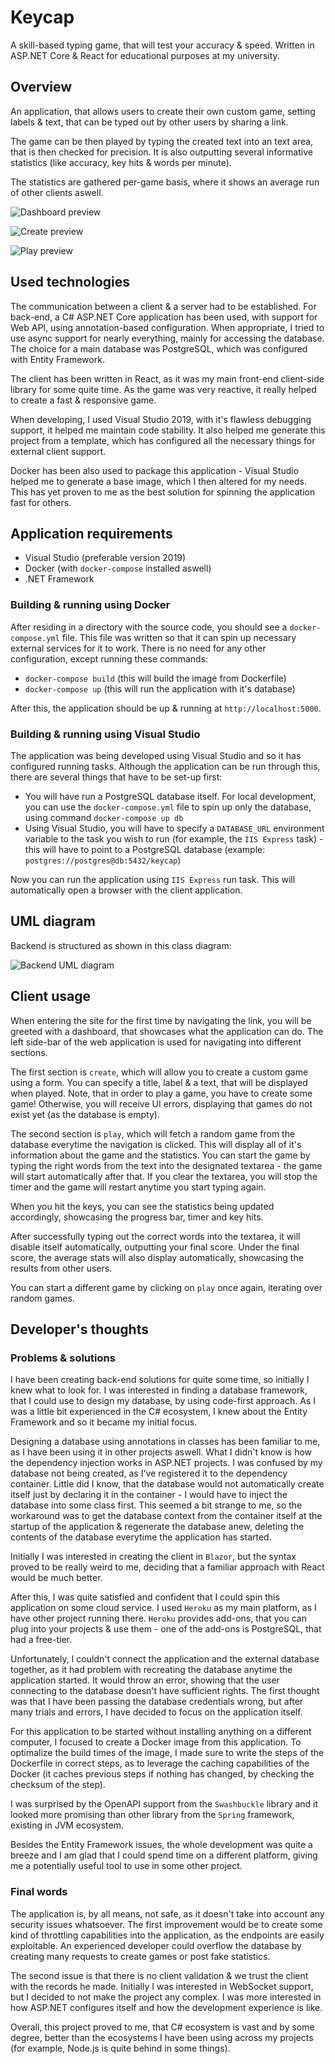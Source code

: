 # Keycap

A skill-based typing game, that will test your accuracy & speed. Written in ASP.NET Core & React for educational purposes at my university.

## Overview

An application, that allows users to create their own custom game, setting labels & text, that can be typed out by other users by sharing a link.

The game can be then played by typing the created text into an text area, that is then checked for precision. It is also outputting several informative statistics (like accuracy, key hits & words per minute).

The statistics are gathered per-game basis, where it shows an average run of other clients aswell.

![Dashboard preview](img/dashboard_preview.PNG)

![Create preview](img/create_preview.PNG)

![Play preview](img/play_preview.PNG)

## Used technologies

The communication between a client & a server had to be established. For back-end, a C# ASP.NET Core application has been used, with support for Web API, using annotation-based configuration. When appropriate, I tried to use async support for nearly everything, mainly for accessing the database. The choice for a main database was PostgreSQL, which was configured with Entity Framework.

The client has been written in React, as it was my main front-end client-side library for some quite time. As the game was very reactive, it really helped to create a fast & responsive game.

When developing, I used Visual Studio 2019, with it's flawless debugging support, it helped me maintain code stability. It also helped me generate this project from a template, which has configured all the necessary things for external client support.

Docker has been also used to package this application - Visual Studio helped me to generate a base image, which I then altered for my needs. This has yet proven to me as the best solution for spinning the application fast for others.

## Application requirements

- Visual Studio (preferable version 2019)
- Docker (with `docker-compose` installed aswell)
- .NET Framework

### Building & running using Docker

After residing in a directory with the source code, you should see a `docker-compose.yml` file. This file was written so that it can spin up necessary external services for it to work. There is no need for any other configuration, except running these commands:

- `docker-compose build` (this will build the image from Dockerfile)
- `docker-compose up` (this will run the application with it's database)

After this, the application should be up & running at `http://localhost:5000`.

### Building & running using Visual Studio

The application was being developed using Visual Studio and so it has configured running tasks. Although the application can be run through this, there are several things that have to be set-up first:

- You will have run a PostgreSQL database itself. For local development, you can use the `docker-compose.yml` file to spin up only the database, using command `docker-compose up db`
- Using Visual Studio, you will have to specify a `DATABASE_URL` environment variable to the task you wish to run (for example, the `IIS Express` task) - this will have to point to a PostgreSQL database (example: `postgres://postgres@db:5432/keycap`)

Now you can run the application using `IIS Express` run task. This will automatically open a browser with the client application.

## UML diagram

Backend is structured as shown in this class diagram:

![Backend UML diagram](img/ClassDiagram.png)

## Client usage

When entering the site for the first time by navigating the link, you will be greeted with a dashboard, that showcases what the application can do. The left side-bar of the web application is used for navigating into different sections.

The first section is `create`, which will allow you to create a custom game using a form. You can specify a title, label & a text, that will be displayed when played. Note, that in order to play a game, you have to create some game! Otherwise, you will receive UI errors, displaying that games do not exist yet (as the database is empty).

The second section is `play`, which will fetch a random game from the database everytime the navigation is clicked. This will display all of it's information about the game and the statistics.
You can start the game by typing the right words from the text into the designated textarea - the game will start automatically after that. If you clear the textarea, you will stop the timer and the game will restart anytime you start typing again.

When you hit the keys, you can see the statistics being updated accordingly, showcasing the progress bar, timer and key hits.

After successfully typing out the correct words into the textarea, it will disable itself automatically, outputting your final score. Under the final score, the average stats will also display automatically, showcasing the results from other users.

You can start a different game by clicking on `play` once again, iterating over random games.

## Developer's thoughts

### Problems & solutions

I have been creating back-end solutions for quite some time, so initially I knew what to look for. I was interested in finding a database framework, that I could use to design my database, by using code-first approach. As I was a little bit experienced in the C# ecosystem, I knew about the Entity Framework and so it became my initial focus.

Designing a database using annotations in classes has been familiar to me, as I have been using it in other projects aswell. What I didn't know is how the dependency injection works in ASP.NET projects. I was confused by my database not being created, as I've registered it to the dependency container. Little did I know, that the database would not automatically create itself just by declaring it in the container - I would have to inject the database into some class first. This seemed a bit strange to me, so the workaround was to get the database context from the container itself at the startup of the application & regenerate the database anew, deleting the contents of the database everytime the application has started.

Initially I was interested in creating the client in `Blazor`, but the syntax proved to be really weird to me, deciding that a familiar approach with React would be much better.

After this, I was quite satisfied and confident that I could spin this application on some cloud service. I used `Heroku` as my main platform, as I have other project running there. `Heroku` provides add-ons, that you can plug into your projects & use them - one of the add-ons is PostgreSQL, that had a free-tier.

Unfortunately, I couldn't connect the application and the external database together, as it had problem with recreating the database anytime the application started. It would throw an error, showing that the user connecting to the database doesn't have sufficient rights. The first thought was that I have been passing the database credentials wrong, but after many trials and errors, I have decided to focus on the application itself.

For this application to be started without installing anything on a different computer, I focused to create a Docker image from this application. To optimalize the build times of the image, I made sure to write the steps of the Dockerfile in correct steps, as to leverage the caching capabilities of the Docker (it caches previous steps if nothing has changed, by checking the checksum of the step).

I was surprised by the OpenAPI support from the `Swashbuckle` library and it looked more promising than other library from the `Spring` framework, existing in JVM ecosystem.

Besides the Entity Framework issues, the whole development was quite a breeze and I am glad that I could spend time on a different platform, giving me a potentially useful tool to use in some other project.

### Final words

The application is, by all means, not safe, as it doesn't take into account any security issues whatsoever. The first improvement would be to create some kind of throttling capabilities into the application, as the endpoints are easily exploitable. An experienced developer could overflow the database by creating many requests to create games or post fake statistics.

The second issue is that there is no client validation & we trust the client with the records he made. Initially I was interested in WebSocket support, but I decided to not make the project any complex. I was more interested in how ASP.NET configures itself and how the development experience is like.

Overall, this project proved to me, that C# ecosystem is vast and by some degree, better than the ecosystems I have been using across my projects (for example, Node.js is quite behind in some things).
